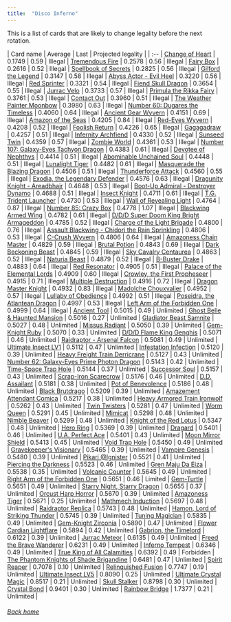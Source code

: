 ```yaml
---
title:  "Disco Inferno"
---
```


This is a list of cards that are likely to change legality before the next rotation.

| Card name | Average | Last | Projected legality |
| :-- |
[Change of Heart](https://db.ygoprodeck.com/card/?search=Change%20of%20Heart) | 0.1749 | 0.59 | Illegal |
[Tremendous Fire](https://db.ygoprodeck.com/card/?search=Tremendous%20Fire) | 0.2578 | 0.56 | Illegal |
[Fairy Box](https://db.ygoprodeck.com/card/?search=Fairy%20Box) | 0.2616 | 0.52 | Illegal |
[Spellbook of Secrets](https://db.ygoprodeck.com/card/?search=Spellbook%20of%20Secrets) | 0.2825 | 0.56 | Illegal |
[Gilford the Legend](https://db.ygoprodeck.com/card/?search=Gilford%20the%20Legend) | 0.3147 | 0.58 | Illegal |
[Abyss Actor - Evil Heel](https://db.ygoprodeck.com/card/?search=Abyss%20Actor%20-%20Evil%20Heel) | 0.3220 | 0.56 | Illegal |
[Red Sprinter](https://db.ygoprodeck.com/card/?search=Red%20Sprinter) | 0.3321 | 0.54 | Illegal |
[Fiend Skull Dragon](https://db.ygoprodeck.com/card/?search=Fiend%20Skull%20Dragon) | 0.3654 | 0.55 | Illegal |
[Jurrac Velo](https://db.ygoprodeck.com/card/?search=Jurrac%20Velo) | 0.3733 | 0.57 | Illegal |
[Primula the Rikka Fairy](https://db.ygoprodeck.com/card/?search=Primula%20the%20Rikka%20Fairy) | 0.3761 | 0.53 | Illegal |
[Contact Out](https://db.ygoprodeck.com/card/?search=Contact%20Out) | 0.3960 | 0.51 | Illegal |
[The Weather Painter Moonbow](https://db.ygoprodeck.com/card/?search=The%20Weather%20Painter%20Moonbow) | 0.3980 | 0.63 | Illegal |
[Number 60: Dugares the Timeless](https://db.ygoprodeck.com/card/?search=Number%2060:%20Dugares%20the%20Timeless) | 0.4060 | 0.64 | Illegal |
[Ancient Gear Wyvern](https://db.ygoprodeck.com/card/?search=Ancient%20Gear%20Wyvern) | 0.4151 | 0.69 | Illegal |
[Amazon of the Seas](https://db.ygoprodeck.com/card/?search=Amazon%20of%20the%20Seas) | 0.4205 | 0.84 | Illegal |
[Red-Eyes Wyvern](https://db.ygoprodeck.com/card/?search=Red-Eyes%20Wyvern) | 0.4208 | 0.52 | Illegal |
[Foolish Return](https://db.ygoprodeck.com/card/?search=Foolish%20Return) | 0.4226 | 0.65 | Illegal |
[Gagagadraw](https://db.ygoprodeck.com/card/?search=Gagagadraw) | 0.4257 | 0.51 | Illegal |
[Infernity Archfiend](https://db.ygoprodeck.com/card/?search=Infernity%20Archfiend) | 0.4330 | 0.52 | Illegal |
[Sunseed Twin](https://db.ygoprodeck.com/card/?search=Sunseed%20Twin) | 0.4359 | 0.57 | Illegal |
[Zombie World](https://db.ygoprodeck.com/card/?search=Zombie%20World) | 0.4361 | 0.53 | Illegal |
[Number 107: Galaxy-Eyes Tachyon Dragon](https://db.ygoprodeck.com/card/?search=Number%20107:%20Galaxy-Eyes%20Tachyon%20Dragon) | 0.4383 | 0.61 | Illegal |
[Devotee of Nephthys](https://db.ygoprodeck.com/card/?search=Devotee%20of%20Nephthys) | 0.4414 | 0.51 | Illegal |
[Abominable Unchained Soul](https://db.ygoprodeck.com/card/?search=Abominable%20Unchained%20Soul) | 0.4448 | 0.51 | Illegal |
[Lunalight Tiger](https://db.ygoprodeck.com/card/?search=Lunalight%20Tiger) | 0.4482 | 0.61 | Illegal |
[Masquerade the Blazing Dragon](https://db.ygoprodeck.com/card/?search=Masquerade%20the%20Blazing%20Dragon) | 0.4506 | 0.51 | Illegal |
[Thunderforce Attack](https://db.ygoprodeck.com/card/?search=Thunderforce%20Attack) | 0.4560 | 0.55 | Illegal |
[Exodia, the Legendary Defender](https://db.ygoprodeck.com/card/?search=Exodia,%20the%20Legendary%20Defender) | 0.4576 | 0.63 | Illegal |
[Dragunity Knight - Areadbhair](https://db.ygoprodeck.com/card/?search=Dragunity%20Knight%20-%20Areadbhair) | 0.4648 | 0.53 | Illegal |
[Boot-Up Admiral - Destroyer Dynamo](https://db.ygoprodeck.com/card/?search=Boot-Up%20Admiral%20-%20Destroyer%20Dynamo) | 0.4688 | 0.51 | Illegal |
[Insect Knight](https://db.ygoprodeck.com/card/?search=Insect%20Knight) | 0.4711 | 0.61 | Illegal |
[T.G. Trident Launcher](https://db.ygoprodeck.com/card/?search=T.G.%20Trident%20Launcher) | 0.4730 | 0.53 | Illegal |
[Wall of Revealing Light](https://db.ygoprodeck.com/card/?search=Wall%20of%20Revealing%20Light) | 0.4764 | 0.87 | Illegal |
[Number 85: Crazy Box](https://db.ygoprodeck.com/card/?search=Number%2085:%20Crazy%20Box) | 0.4778 | 1.07 | Illegal |
[Blackwing Armed Wing](https://db.ygoprodeck.com/card/?search=Blackwing%20Armed%20Wing) | 0.4782 | 0.61 | Illegal |
[D/D/D Super Doom King Bright Armageddon](https://db.ygoprodeck.com/card/?search=D/D/D%20Super%20Doom%20King%20Bright%20Armageddon) | 0.4785 | 0.52 | Illegal |
[Charge of the Light Brigade](https://db.ygoprodeck.com/card/?search=Charge%20of%20the%20Light%20Brigade) | 0.4800 | 0.76 | Illegal |
[Assault Blackwing - Chidori the Rain Sprinkling](https://db.ygoprodeck.com/card/?search=Assault%20Blackwing%20-%20Chidori%20the%20Rain%20Sprinkling) | 0.4806 | 0.53 | Illegal |
[C-Crush Wyvern](https://db.ygoprodeck.com/card/?search=C-Crush%20Wyvern) | 0.4806 | 0.64 | Illegal |
[Amazoness Chain Master](https://db.ygoprodeck.com/card/?search=Amazoness%20Chain%20Master) | 0.4829 | 0.59 | Illegal |
[Brutal Potion](https://db.ygoprodeck.com/card/?search=Brutal%20Potion) | 0.4843 | 0.69 | Illegal |
[Dark Beckoning Beast](https://db.ygoprodeck.com/card/?search=Dark%20Beckoning%20Beast) | 0.4845 | 0.59 | Illegal |
[Sky Cavalry Centaurea](https://db.ygoprodeck.com/card/?search=Sky%20Cavalry%20Centaurea) | 0.4863 | 0.52 | Illegal |
[Naturia Beast](https://db.ygoprodeck.com/card/?search=Naturia%20Beast) | 0.4879 | 0.52 | Illegal |
[B-Buster Drake](https://db.ygoprodeck.com/card/?search=B-Buster%20Drake) | 0.4883 | 0.64 | Illegal |
[Red Resonator](https://db.ygoprodeck.com/card/?search=Red%20Resonator) | 0.4905 | 0.51 | Illegal |
[Palace of the Elemental Lords](https://db.ygoprodeck.com/card/?search=Palace%20of%20the%20Elemental%20Lords) | 0.4909 | 0.60 | Illegal |
[Crowley, the First Propheseer](https://db.ygoprodeck.com/card/?search=Crowley,%20the%20First%20Propheseer) | 0.4915 | 0.71 | Illegal |
[Multiple Destruction](https://db.ygoprodeck.com/card/?search=Multiple%20Destruction) | 0.4916 | 0.72 | Illegal |
[Dragon Master Knight](https://db.ygoprodeck.com/card/?search=Dragon%20Master%20Knight) | 0.4932 | 0.83 | Illegal |
[Madolche Chouxvalier](https://db.ygoprodeck.com/card/?search=Madolche%20Chouxvalier) | 0.4952 | 0.57 | Illegal |
[Lullaby of Obedience](https://db.ygoprodeck.com/card/?search=Lullaby%20of%20Obedience) | 0.4992 | 0.51 | Illegal |
[Poseidra, the Atlantean Dragon](https://db.ygoprodeck.com/card/?search=Poseidra,%20the%20Atlantean%20Dragon) | 0.4997 | 0.53 | Illegal |
[Left Arm of the Forbidden One](https://db.ygoprodeck.com/card/?search=Left%20Arm%20of%20the%20Forbidden%20One) | 0.4999 | 0.64 | Illegal |
[Ancient Tool](https://db.ygoprodeck.com/card/?search=Ancient%20Tool) | 0.5015 | 0.49 | Unlimited |
[Ghost Belle & Haunted Mansion](https://db.ygoprodeck.com/card/?search=Ghost%20Belle%20%26%20Haunted%20Mansion) | 0.5016 | 0.27 | Unlimited |
[Gladiator Beast Samnite](https://db.ygoprodeck.com/card/?search=Gladiator%20Beast%20Samnite) | 0.5027 | 0.48 | Unlimited |
[Missus Radiant](https://db.ygoprodeck.com/card/?search=Missus%20Radiant) | 0.5050 | 0.39 | Unlimited |
[Gem-Knight Ruby](https://db.ygoprodeck.com/card/?search=Gem-Knight%20Ruby) | 0.5070 | 0.33 | Unlimited |
[D/D/D Flame King Genghis](https://db.ygoprodeck.com/card/?search=D/D/D%20Flame%20King%20Genghis) | 0.5071 | 0.46 | Unlimited |
[Raidraptor - Arsenal Falcon](https://db.ygoprodeck.com/card/?search=Raidraptor%20-%20Arsenal%20Falcon) | 0.5081 | 0.49 | Unlimited |
[Ultimate Insect LV1](https://db.ygoprodeck.com/card/?search=Ultimate%20Insect%20LV1) | 0.5112 | 0.47 | Unlimited |
[Infestation Infection](https://db.ygoprodeck.com/card/?search=Infestation%20Infection) | 0.5120 | 0.39 | Unlimited |
[Heavy Freight Train Derricrane](https://db.ygoprodeck.com/card/?search=Heavy%20Freight%20Train%20Derricrane) | 0.5127 | 0.43 | Unlimited |
[Number 62: Galaxy-Eyes Prime Photon Dragon](https://db.ygoprodeck.com/card/?search=Number%2062:%20Galaxy-Eyes%20Prime%20Photon%20Dragon) | 0.5143 | 0.42 | Unlimited |
[Time-Space Trap Hole](https://db.ygoprodeck.com/card/?search=Time-Space%20Trap%20Hole) | 0.5144 | 0.37 | Unlimited |
[Successor Soul](https://db.ygoprodeck.com/card/?search=Successor%20Soul) | 0.5157 | 0.43 | Unlimited |
[Scrap-Iron Scarecrow](https://db.ygoprodeck.com/card/?search=Scrap-Iron%20Scarecrow) | 0.5176 | 0.46 | Unlimited |
[D.D. Assailant](https://db.ygoprodeck.com/card/?search=D.D.%20Assailant) | 0.5181 | 0.38 | Unlimited |
[Pot of Benevolence](https://db.ygoprodeck.com/card/?search=Pot%20of%20Benevolence) | 0.5186 | 0.48 | Unlimited |
[Black Brutdrago](https://db.ygoprodeck.com/card/?search=Black%20Brutdrago) | 0.5209 | 0.39 | Unlimited |
[Amazement Attendant Comica](https://db.ygoprodeck.com/card/?search=Amazement%20Attendant%20Comica) | 0.5217 | 0.38 | Unlimited |
[Heavy Armored Train Ironwolf](https://db.ygoprodeck.com/card/?search=Heavy%20Armored%20Train%20Ironwolf) | 0.5262 | 0.43 | Unlimited |
[Twin Twisters](https://db.ygoprodeck.com/card/?search=Twin%20Twisters) | 0.5281 | 0.47 | Unlimited |
[Worm Queen](https://db.ygoprodeck.com/card/?search=Worm%20Queen) | 0.5291 | 0.45 | Unlimited |
[Mimicat](https://db.ygoprodeck.com/card/?search=Mimicat) | 0.5298 | 0.48 | Unlimited |
[Nimble Beaver](https://db.ygoprodeck.com/card/?search=Nimble%20Beaver) | 0.5299 | 0.48 | Unlimited |
[Knight of the Red Lotus](https://db.ygoprodeck.com/card/?search=Knight%20of%20the%20Red%20Lotus) | 0.5347 | 0.48 | Unlimited |
[Hero Ring](https://db.ygoprodeck.com/card/?search=Hero%20Ring) | 0.5369 | 0.39 | Unlimited |
[Dragard](https://db.ygoprodeck.com/card/?search=Dragard) | 0.5401 | 0.46 | Unlimited |
[U.A. Perfect Ace](https://db.ygoprodeck.com/card/?search=U.A.%20Perfect%20Ace) | 0.5401 | 0.43 | Unlimited |
[Moon Mirror Shield](https://db.ygoprodeck.com/card/?search=Moon%20Mirror%20Shield) | 0.5413 | 0.45 | Unlimited |
[Void Trap Hole](https://db.ygoprodeck.com/card/?search=Void%20Trap%20Hole) | 0.5450 | 0.49 | Unlimited |
[Gravekeeper's Visionary](https://db.ygoprodeck.com/card/?search=Gravekeeper's%20Visionary) | 0.5465 | 0.39 | Unlimited |
[Vampire Genesis](https://db.ygoprodeck.com/card/?search=Vampire%20Genesis) | 0.5480 | 0.39 | Unlimited |
[Pikari @Ignister](https://db.ygoprodeck.com/card/?search=Pikari%20@Ignister) | 0.5521 | 0.41 | Unlimited |
[Piercing the Darkness](https://db.ygoprodeck.com/card/?search=Piercing%20the%20Darkness) | 0.5523 | 0.46 | Unlimited |
[Gren Maju Da Eiza](https://db.ygoprodeck.com/card/?search=Gren%20Maju%20Da%20Eiza) | 0.5538 | 0.35 | Unlimited |
[Volcanic Counter](https://db.ygoprodeck.com/card/?search=Volcanic%20Counter) | 0.5645 | 0.49 | Unlimited |
[Right Arm of the Forbidden One](https://db.ygoprodeck.com/card/?search=Right%20Arm%20of%20the%20Forbidden%20One) | 0.5651 | 0.46 | Limited |
[Gem-Turtle](https://db.ygoprodeck.com/card/?search=Gem-Turtle) | 0.5651 | 0.49 | Unlimited |
[Starry Night, Starry Dragon](https://db.ygoprodeck.com/card/?search=Starry%20Night,%20Starry%20Dragon) | 0.5655 | 0.37 | Unlimited |
[Orcust Harp Horror](https://db.ygoprodeck.com/card/?search=Orcust%20Harp%20Horror) | 0.5670 | 0.39 | Unlimited |
[Amazoness Tiger](https://db.ygoprodeck.com/card/?search=Amazoness%20Tiger) | 0.5671 | 0.25 | Unlimited |
[Mathmech Induction](https://db.ygoprodeck.com/card/?search=Mathmech%20Induction) | 0.5697 | 0.48 | Unlimited |
[Raidraptor Replica](https://db.ygoprodeck.com/card/?search=Raidraptor%20Replica) | 0.5743 | 0.48 | Unlimited |
[Hamon, Lord of Striking Thunder](https://db.ygoprodeck.com/card/?search=Hamon,%20Lord%20of%20Striking%20Thunder) | 0.5745 | 0.39 | Unlimited |
[Tuning Magician](https://db.ygoprodeck.com/card/?search=Tuning%20Magician) | 0.5835 | 0.49 | Unlimited |
[Gem-Knight Zirconia](https://db.ygoprodeck.com/card/?search=Gem-Knight%20Zirconia) | 0.5890 | 0.47 | Unlimited |
[Flower Cardian Lightflare](https://db.ygoprodeck.com/card/?search=Flower%20Cardian%20Lightflare) | 0.5894 | 0.42 | Unlimited |
[Gabrion, the Timelord](https://db.ygoprodeck.com/card/?search=Gabrion,%20the%20Timelord) | 0.6122 | 0.39 | Unlimited |
[Jurrac Meteor](https://db.ygoprodeck.com/card/?search=Jurrac%20Meteor) | 0.6135 | 0.49 | Unlimited |
[Freed the Brave Wanderer](https://db.ygoprodeck.com/card/?search=Freed%20the%20Brave%20Wanderer) | 0.6231 | 0.49 | Unlimited |
[Inferno Tempest](https://db.ygoprodeck.com/card/?search=Inferno%20Tempest) | 0.6346 | 0.49 | Unlimited |
[True King of All Calamities](https://db.ygoprodeck.com/card/?search=True%20King%20of%20All%20Calamities) | 0.6392 | 0.49 | Forbidden |
[The Phantom Knights of Shade Brigandine](https://db.ygoprodeck.com/card/?search=The%20Phantom%20Knights%20of%20Shade%20Brigandine) | 0.6481 | 0.47 | Unlimited |
[Spirit Reaper](https://db.ygoprodeck.com/card/?search=Spirit%20Reaper) | 0.7078 | 0.10 | Unlimited |
[Relinquished Fusion](https://db.ygoprodeck.com/card/?search=Relinquished%20Fusion) | 0.7747 | 0.19 | Unlimited |
[Ultimate Insect LV5](https://db.ygoprodeck.com/card/?search=Ultimate%20Insect%20LV5) | 0.8090 | 0.25 | Unlimited |
[Ultimate Crystal Magic](https://db.ygoprodeck.com/card/?search=Ultimate%20Crystal%20Magic) | 0.8517 | 0.21 | Unlimited |
[Skull Stalker](https://db.ygoprodeck.com/card/?search=Skull%20Stalker) | 0.8798 | 0.30 | Unlimited |
[Crystal Bond](https://db.ygoprodeck.com/card/?search=Crystal%20Bond) | 0.9401 | 0.30 | Unlimited |
[Rainbow Bridge](https://db.ygoprodeck.com/card/?search=Rainbow%20Bridge) | 1.7377 | 0.21 | Unlimited |

###### [Back home](index)